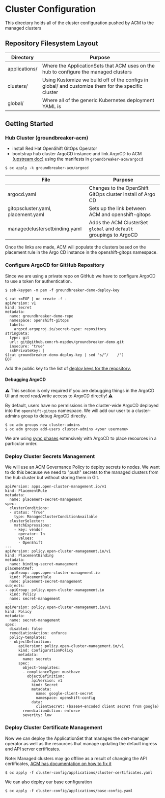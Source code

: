 # Cluster Configuration

This directory holds all of the cluster configuration pushed by ACM to the managed clusters

## Repository Filesystem Layout

| Directory | Purpose |
| ---- | ------- |
| applications/ | Where the ApplicationSets that ACM uses on the hub to configure the managed clusters |
| clusters/ | Using Kustomize we build off of the configs in global/ and customize them for the specific cluster |
| global/ | Where all of the generic Kubernetes deployment YAML is |

## Getting Started

### Hub Cluster (groundbreaker-acm)

- install Red Hat OpenShift GitOps Operator
- bootstrap hub cluster ArgoCD instance and link ArgoCD to ACM [(upstream doc)](https://access.redhat.com/documentation/en-us/red_hat_advanced_cluster_management_for_kubernetes/2.6/html/applications/managing-applications#prerequisites-argo) 
using the manifests in `groundbreaker-acm/argocd`

```
$ oc apply -k groundbreaker-acm/argocd
```

| File | Purpose |
| ---- | ------- |
| argocd.yaml | Changes to the OpenShift GitOps cluster install of Argo CD |
| gitopscluster.yaml, placement.yaml | Sets up the link between ACM and openshift-gitops |
| managedclustersetbinding.yaml | Adds the ACM ClusterSet `global` and `default` groupings to ArgoCD |

Once the links are made, ACM will populate the clusters based on the placement rule in the Argo CD instance in the openshift-gitops namespace.

### Configure ArgoCD for GitHub Repository

Since we are using a private repo on GitHub we have to configure ArgoCD to use a token for authentication.

```
$ ssh-keygen -m pem -f groundbreaker-demo-deploy-key
```
```
$ cat <<EOF | oc create -f -
apiVersion: v1
kind: Secret
metadata:
  name: groundbreaker-demo-repo
  namespace: openshift-gitops
  labels:
    argocd.argoproj.io/secret-type: repository
stringData:
  type: git
  url: git@github.com:rh-nspdev/groundbreaker-demo.git
  insecure: "true"
  sshPrivateKey: |
$(cat groundbreaker-demo-deploy-key | sed 's/^/    /')
EOF
```

Add the public key to the list of [deploy keys for the repository.](https://github.com/rh-nspdev/groundbreaker-demo/settings/keys)

#### Debugging ArgoCD

:warning: This section is only required if you are debugging things in the ArgoCD UI and need read/write access to ArgoCD directly! :warning:

By default, users have no permissions in the cluster-wide ArgoCD deployed into the `openshift-gitops` namespace. We will add our user to a cluster-admins group to debug ArgoCD directly.

```
$ oc adm groups new cluster-admins
$ oc adm groups add-users cluster-admins <your username>
```

We are using [sync phases](https://argo-cd.readthedocs.io/en/stable/user-guide/sync-waves/) extensively with ArgoCD to place resources in a particular order.

### Deploy Cluster Secrets Management

We will use an ACM Governance Policy to deploy secrets to nodes. We want to do this because we need
to "push" secrets to the managed clusters from the hub cluster but without storing them in Git.

```
apiVersion: apps.open-cluster-management.io/v1
kind: PlacementRule
metadata:
  name: placement-secret-management
spec:
  clusterConditions:
  - status: "True"
    type: ManagedClusterConditionAvailable
  clusterSelector:
    matchExpressions:
    - key: vendor
      operator: In
      values:
      - OpenShift
---
apiVersion: policy.open-cluster-management.io/v1
kind: PlacementBinding
metadata:
  name: binding-secret-management
placementRef:
  apiGroup: apps.open-cluster-management.io
  kind: PlacementRule
  name: placement-secret-management
subjects:
- apiGroup: policy.open-cluster-management.io
  kind: Policy
  name: secret-management
---
apiVersion: policy.open-cluster-management.io/v1
kind: Policy
metadata:
  name: secret-management
spec:
  disabled: false
  remediationAction: enforce
  policy-templates:
  - objectDefinition:
      apiVersion: policy.open-cluster-management.io/v1
      kind: ConfigurationPolicy
      metadata:
        name: secrets
      spec:
        object-templates:
        - complianceType: musthave
          objectDefinition:
            apiVersion: v1
            kind: Secret
            metadata:
              name: google-client-secret
              namespace: openshift-config
            data:
              clientSecret: (base64-encoded client secret from google)
        remediationAction: enforce
        severity: low
```


### Deploy Cluster Certificate Management

Now we can deploy the ApplicationSet that manages the cert-manager operator as well as the resources that manage updating the default ingress and API server certificates.

Note: Managed clusters may go offline as a result of changing the API certificates, [ACM has documentation on how to fix it](https://access.redhat.com/documentation/en-us/red_hat_advanced_cluster_management_for_kubernetes/2.7/html-single/troubleshooting/index#identifying-clusters-offline-after-certificate-change)

```
$ oc apply -f cluster-config/applications/cluster-certificates.yaml
```

We can also deploy our base configuration

```
$ oc apply -f cluster-config/applications/base-config.yaml
```
